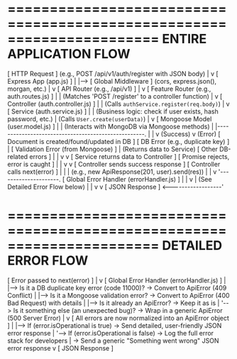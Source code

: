 ======================================================================
                        ENTIRE APPLICATION FLOW
======================================================================

[ HTTP Request ]  (e.g., POST /api/v1/auth/register with JSON body)
      |
      v
[ Express App (app.js) ]
      |
      |--> [ Global Middleware ] (cors, express.json(), morgan, etc.)
      |
      v
[ API Router (e.g., /api/v1) ]
      |
      v
[ Feature Router (e.g., auth.routes.js) ]
      |
      |  (Matches 'POST /register' to a controller function)
      |
      v
[ Controller (auth.controller.js) ]
      |
      |  (Calls `authService.register(req.body)`)
      |
      v
[ Service (auth.service.js) ]
      |
      |  (Business logic: check if user exists, hash password, etc.)
      |  (Calls `User.create(userData)`)
      |
      v
[ Mongoose Model (user.model.js) ]
      |
      |  (Interacts with MongoDB via Mongoose methods)
      |
      |----------------------------------------------------.
      |                                                    |
      v (Success)                                          v (Error)
[ Document is created/found/updated in DB ]          [ DB Error (e.g., duplicate key) ]
      |                                              [ Validation Error (from Mongoose) ]
      | (Returns data to Service)                    [ Other DB-related errors ]
      |                                                    |
      v                                                    v
[ Service returns data to Controller ]               [ Promise rejects, error is caught ]
      |                                                    |
      v                                                    v
[ Controller sends success response ]                [ Controller calls next(error) ]
      |                                                    |
      |  (e.g., new ApiResponse(201, user).send(res))      |
      |                                                    v
      '---------------------.             [ Global Error Handler (errorHandler.js) ]
                           |                              |
                           v                              | (See Detailed Error Flow below)
                            |                              |
                            v                              v
                      [ JSON Response ] <------------------'


======================================================================
                        DETAILED ERROR FLOW
======================================================================

[ Error passed to next(error) ]
     |
     v
[ Global Error Handler (errorHandler.js) ]
     |
     |--> Is it a DB duplicate key error (code 11000)? -> Convert to ApiError (409 Conflict)
     |
     |--> Is it a Mongoose validation error? -> Convert to ApiError (400 Bad Request) with details
     |
     |--> Is it already an ApiError? -> Keep it as is
     |
     '--> Is it something else (an unexpected bug)? -> Wrap in a generic ApiError (500 Server Error)
           |
           v
[ All errors are now normalized into an ApiError object ]
     |
     |--> If (error.isOperational is true) -> Send detailed, user-friendly JSON error response
     |
     '--> If (error.isOperational is false) -> Log the full error stack for developers
           |                                  -> Send a generic "Something went wrong" JSON error response
           v
     [ JSON Response ]
